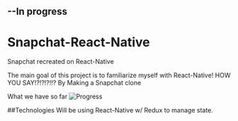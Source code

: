 ## --In progress
# Snapchat-React-Native
Snapchat recreated on React-Native

The main goal of this project is to familiarize myself with React-Native!
HOW YOU SAY!?!?!?!!? By Making a Snapchat clone

What we have so far
![Progress](https://github.com/EseOkonofua/Snapchat-React-Native/blob/master/github/progress.gif)

##Technologies
Will be using React-Native w/ Redux to manage state.
